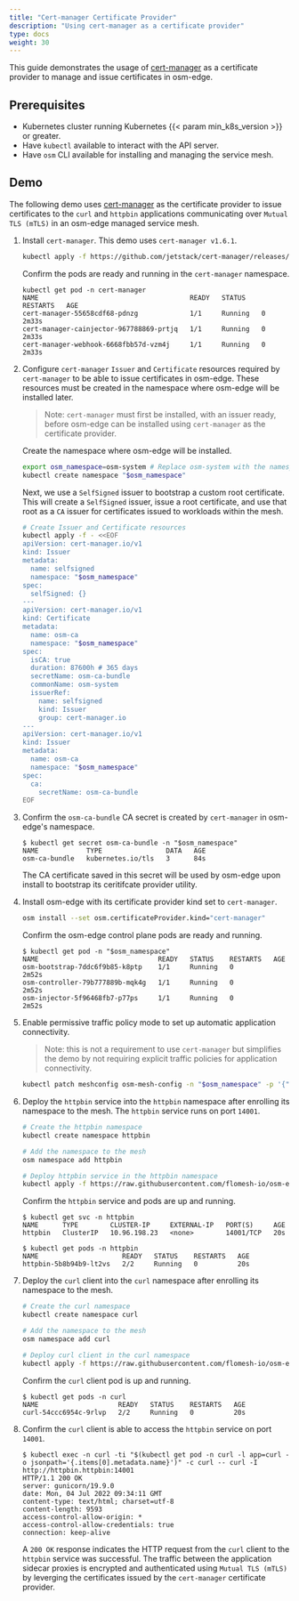 ```yaml
---
title: "Cert-manager Certificate Provider"
description: "Using cert-manager as a certificate provider"
type: docs
weight: 30
---
```


This guide demonstrates the usage of [cert-manager][1] as a certificate provider to manage and issue certificates in osm-edge.

## Prerequisites

- Kubernetes cluster running Kubernetes {{< param min_k8s_version >}} or greater.
- Have `kubectl` available to interact with the API server.
- Have `osm` CLI available for installing and managing the service mesh.


## Demo

The following demo uses [cert-manager][1] as the certificate provider to issue certificates to the `curl` and `httpbin` applications communicating over `Mutual TLS (mTLS)` in an osm-edge managed service mesh.

1. Install `cert-manager`. This demo uses `cert-manager v1.6.1`.
    ```bash
    kubectl apply -f https://github.com/jetstack/cert-manager/releases/download/v1.6.1/cert-manager.yaml
    ```

    Confirm the pods are ready and running in the `cert-manager` namespace.

    ```console
    kubectl get pod -n cert-manager
    NAME                                      READY   STATUS    RESTARTS   AGE
    cert-manager-55658cdf68-pdnzg             1/1     Running   0          2m33s
    cert-manager-cainjector-967788869-prtjq   1/1     Running   0          2m33s
    cert-manager-webhook-6668fbb57d-vzm4j     1/1     Running   0          2m33s
    ```

2. Configure `cert-manager` `Issuer` and `Certificate` resources required by `cert-manager` to be able to issue certificates in osm-edge. These resources must be created in the namespace where osm-edge will be installed later.
    > Note: `cert-manager` must first be installed, with an issuer ready, before osm-edge can be installed using `cert-manager` as the certificate provider.

    Create the namespace where osm-edge will be installed.

    ```bash
    export osm_namespace=osm-system # Replace osm-system with the namespace where osm-edge is installed
    kubectl create namespace "$osm_namespace"
    ```

    Next, we use a `SelfSigned` issuer to bootstrap a custom root certificate. This will create a `SelfSigned` issuer, issue a root certificate, and use that root as a `CA` issuer for certificates issued to workloads within the mesh.

    ```bash
    # Create Issuer and Certificate resources
    kubectl apply -f - <<EOF
    apiVersion: cert-manager.io/v1
    kind: Issuer
    metadata:
      name: selfsigned
      namespace: "$osm_namespace"
    spec:
      selfSigned: {}
    ---
    apiVersion: cert-manager.io/v1
    kind: Certificate
    metadata:
      name: osm-ca
      namespace: "$osm_namespace"
    spec:
      isCA: true
      duration: 87600h # 365 days
      secretName: osm-ca-bundle
      commonName: osm-system
      issuerRef:
        name: selfsigned
        kind: Issuer
        group: cert-manager.io
    ---
    apiVersion: cert-manager.io/v1
    kind: Issuer
    metadata:
      name: osm-ca
      namespace: "$osm_namespace"
    spec:
      ca:
        secretName: osm-ca-bundle
    EOF
    ```

4. Confirm the `osm-ca-bundle` CA secret is created by `cert-manager` in osm-edge's namespace.
   
    ```console
    $ kubectl get secret osm-ca-bundle -n "$osm_namespace"
    NAME            TYPE                DATA   AGE
    osm-ca-bundle   kubernetes.io/tls   3      84s
    ```

    The CA certificate saved in this secret will be used by osm-edge upon install to bootstrap its ceritifcate provider utility.

5. Install osm-edge with its certificate provider kind set to `cert-manager`.
   
    ```bash
    osm install --set osm.certificateProvider.kind="cert-manager"
    ```

    Confirm the osm-edge control plane pods are ready and running.
    
    ```console
    $ kubectl get pod -n "$osm_namespace"
    NAME                              READY   STATUS    RESTARTS   AGE
    osm-bootstrap-7ddc6f9b85-k8ptp    1/1     Running   0          2m52s
    osm-controller-79b777889b-mqk4g   1/1     Running   0          2m52s
    osm-injector-5f96468fb7-p77ps     1/1     Running   0          2m52s
    ```

6. Enable permissive traffic policy mode to set up automatic application connectivity.
    > Note: this is not a requirement to use `cert-manager` but simplifies the demo by not requiring explicit traffic policies for application connectivity.

    ```bash
    kubectl patch meshconfig osm-mesh-config -n "$osm_namespace" -p '{"spec":{"traffic":{"enablePermissiveTrafficPolicyMode":true}}}'  --type=merge
    ```

7. Deploy the `httpbin` service into the `httpbin` namespace after enrolling its namespace to the mesh. The `httpbin` service runs on port `14001`.

    ```bash
    # Create the httpbin namespace
    kubectl create namespace httpbin

    # Add the namespace to the mesh
    osm namespace add httpbin

    # Deploy httpbin service in the httpbin namespace
    kubectl apply -f https://raw.githubusercontent.com/flomesh-io/osm-edge-docs/{{< param osm_branch >}}/manifests/samples/httpbin/httpbin.yaml -n httpbin
    ```

    Confirm the `httpbin` service and pods are up and running.

    ```console
    $ kubectl get svc -n httpbin
    NAME      TYPE        CLUSTER-IP     EXTERNAL-IP   PORT(S)     AGE
    httpbin   ClusterIP   10.96.198.23   <none>        14001/TCP   20s
    ```

    ```console
    $ kubectl get pods -n httpbin
    NAME                     READY   STATUS    RESTARTS   AGE
    httpbin-5b8b94b9-lt2vs   2/2     Running   0          20s
    ```

8. Deploy the `curl` client into the `curl` namespace after enrolling its namespace to the mesh.

    ```bash
    # Create the curl namespace
    kubectl create namespace curl

    # Add the namespace to the mesh
    osm namespace add curl

    # Deploy curl client in the curl namespace
    kubectl apply -f https://raw.githubusercontent.com/flomesh-io/osm-edge-docs/{{< param osm_branch >}}/manifests/samples/curl/curl.yaml -n curl
    ```

    Confirm the `curl` client pod is up and running.

    ```console
    $ kubectl get pods -n curl
    NAME                    READY   STATUS    RESTARTS   AGE
    curl-54ccc6954c-9rlvp   2/2     Running   0          20s
    ```

9.  Confirm the `curl` client is able to access the `httpbin` service on port `14001`.

    ```console
    $ kubectl exec -n curl -ti "$(kubectl get pod -n curl -l app=curl -o jsonpath='{.items[0].metadata.name}')" -c curl -- curl -I http://httpbin.httpbin:14001
    HTTP/1.1 200 OK
    server: gunicorn/19.9.0
    date: Mon, 04 Jul 2022 09:34:11 GMT
    content-type: text/html; charset=utf-8
    content-length: 9593
    access-control-allow-origin: *
    access-control-allow-credentials: true
    connection: keep-alive
    ```

    A `200 OK` response indicates the HTTP request from the `curl` client to the `httpbin` service was successful. The traffic between the application sidecar proxies is encrypted and authenticated using `Mutual TLS (mTLS)` by leverging the certificates issued by the `cert-manager` certificate provider.


[1]: https://cert-manager.io/